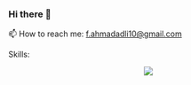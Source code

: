 ### Hi there 👋

📫 How to reach me: f.ahmadadli10@gmail.com

Skills:
<p align="center">
  <a href="https://skillicons.dev">
    <img src="https://skillicons.dev/icons?i=html,css,js,sass,tailwind,react,angular,java,golang,php,cs,py" />
  </a>
</p>
